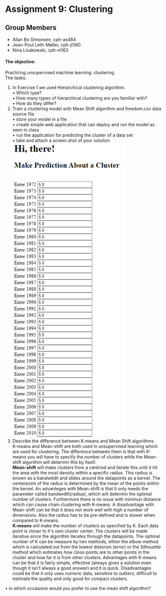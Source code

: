 # Assignment 9: Clustering

## Group Members

- Allan Bo Simonsen, cph-as484
- Jean-Poul Leth-Møller, cph-jl360
- Nina Lisakowski, cph-nl163


#### The objective:
Practicing unsupervised machine learning: clustering.  
The tasks:  
1. In Exercise 1 we used Hierarchical clustering algorithm.  
• Which type?  
• How many types of hierarchical clustering are you familiar with?  
• How do they differ?  
2. Train a clustering model with Mean Shift algorithm and freedom.csv data source
file.  
• store your model in a file  
• create simple web application that can deploy and run the model as seen in class  
• run the application for predicting the cluster of a data set  
• take and attach a screen shot of your solution  
![Billede](https://github.com/Jean-Poul/Assignment-9-Clustering/blob/main/Udklip1.PNG)
3. Describe the difference between K-means and Mean Shift algorithms  
K-means and Mean-shift are both used in unsupervised learning which are used for clustering. The difference between them is that with K-means you will have to specify the number of clusters while the Mean-shift algorithm will determin this by itself.  
**Mean-shift** will make clusters from a centriod and iterate this until it hit the area with the most density within a specific radius. This radius is known as a bandwitdh and slides around the datapoints as a kernel. The centerpoint of the radius is determined by the mean of the points within the kernel. An advanteges with Mean-shift is that it only needs the parameter called bandwidth(radius), which will determin the optimal number of clusters. Furthermore there is no issue with minimun distance which can cause chain clustering with K-means. A disadvantage with Mean-shift can be that it does not work well with high a number of dimensions. Also the radius has to be pre-defined and is slower when compared to K-means.  
**K-means** will make the number of clusters as specified by K. Each data point is closer to it's own cluster center. The clusters will be made iterative since the algorithm iterates through the datapoints. The optimal number of K can be measure by two methods, either the elbow method which is calculated out from the lowest distorion (error) or the Silhouette method which estimates how close points are to other points in the cluster and how far it is from other clusters. Advantages with K-means can be that it is fairly simple, effective (always gives a solution even though it isn't always a good answer) and it is quick. Disadvantages could be that it only uses numeric data, sensitive to outliers, difficult to estimate the quality and only good for compact clusters.
  
• in which occasions would you prefer to use the mean shift algorithm?  

